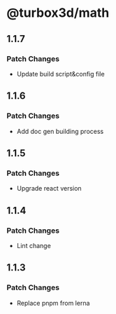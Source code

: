 # @turbox3d/math

## 1.1.7

### Patch Changes

- Update build script&config file

## 1.1.6

### Patch Changes

- Add doc gen building process

## 1.1.5

### Patch Changes

- Upgrade react version

## 1.1.4

### Patch Changes

- Lint change

## 1.1.3

### Patch Changes

- Replace pnpm from lerna
